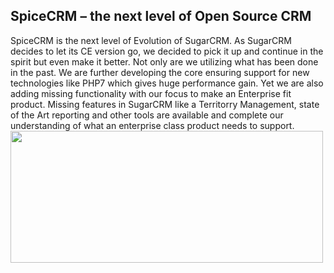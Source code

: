 <h2>SpiceCRM – the next level of Open Source CRM</h2>
SpiceCRM is the next level of Evolution of SugarCRM. As SugarCRM decides to let its CE version go, we decided to pick it up and continue in the spirit but even make it better. Not only are we utilizing what has been done in the past. We are further developing the core ensuring support for new technologies like PHP7 which gives huge performance gain. Yet we are also adding missing functionality with our focus to make an Enterprise fit product. Missing features in SugarCRM like a Territorry Management, state of the Art reporting and other tools are available and complete our understanding of what an enterprise class product needs to support.
<img class="x-img x-img-none" src="https://i1.wp.com/www.spicecrm.io/wp-content/uploads/2017/10/logo_spicecrm_rgb300dpi_01_459.png?zoom=1.25&amp;w=1184" width="500" height="211" src-orig="https://i1.wp.com/www.spicecrm.io/wp-content/uploads/2017/10/logo_spicecrm_rgb300dpi_01_459.png?w=1184" scale="1.25">
